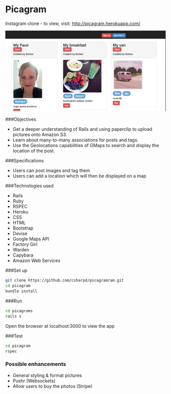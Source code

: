 Picagram
=========

Instagram clone - to view, visit: http://picagram.herokuapp.com/

![](app/assets/images/screenshot.png)

###Objectives

- Get a deeper understanding of Rails and using paperclip to upload pictures onto Amazon S3.
- Learn about many-to-many associations for posts and tags.
- Use the Geolocations capabilities of GMaps to search and display the location of the post.

###Specifications

+ Users can post images and tag them
+ Users can add a location which will then be displayed on a map

###Technologies used

+ Rails
+ Ruby
+ RSPEC
+ Heroku
+ CSS
+ HTML
+ Bootstrap
+ Devise
+ Google Maps API
+ Factory Girl
+ Warden
+ Capybara
+ Amazon Web Services

###Set up

```sh
git clone https://github.com/csharpd/picagramram.git
cd picagram
bundle install
```

###Run

```sh
cd picagrams
rails s
```
Open the browser at localhost:3000 to view the app

###Test

```sh
cd picagram
rspec
```

### Possible enhancements
+ General styling & format pictures
+ Pushr (Websockets)
+ Allow users to buy the photos (Stripe)
